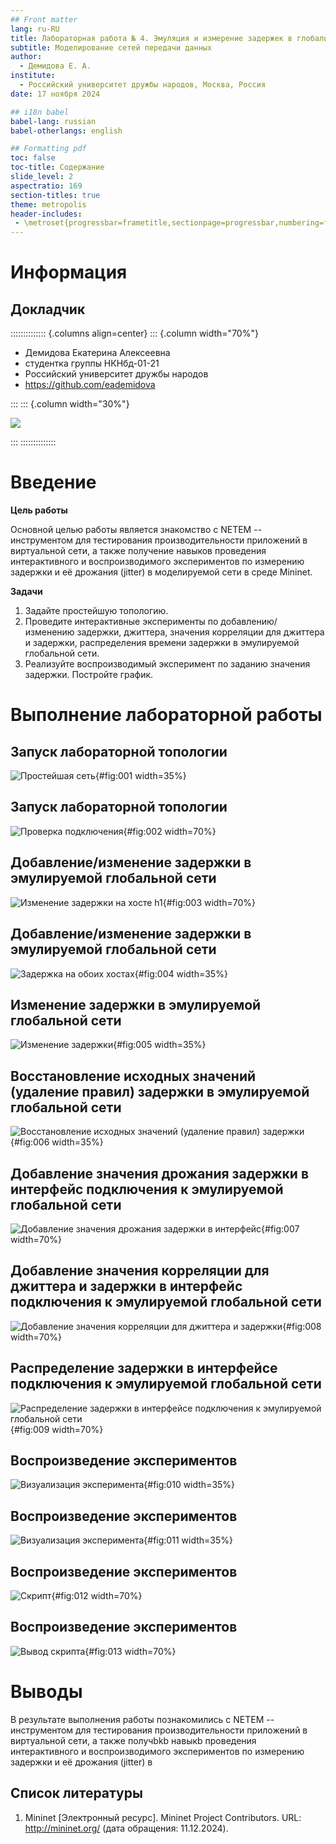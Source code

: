 ```yaml
---
## Front matter
lang: ru-RU
title: Лабораторная работа № 4. Эмуляция и измерение задержек в глобальных сетях
subtitle: Моделирование сетей передачи данных
author:
  - Демидова Е. А.
institute:
  - Российский университет дружбы народов, Москва, Россия
date: 17 ноября 2024

## i18n babel
babel-lang: russian
babel-otherlangs: english

## Formatting pdf
toc: false
toc-title: Содержание
slide_level: 2
aspectratio: 169
section-titles: true
theme: metropolis
header-includes:
 - \metroset{progressbar=frametitle,sectionpage=progressbar,numbering=fraction}
---
```



# Информация

## Докладчик

:::::::::::::: {.columns align=center}
::: {.column width="70%"}

  * Демидова Екатерина Алексеевна
  * студентка группы НКНбд-01-21
  * Российский университет дружбы народов
  * <https://github.com/eademidova>

:::
::: {.column width="30%"}

![](./image/ava.jpg)

:::
::::::::::::::

# Введение

**Цель работы**

Основной целью работы является знакомство с NETEM -- инструментом для тестирования производительности приложений в виртуальной сети, а также получение навыков проведения интерактивного и воспроизводимого экспериментов по измерению задержки и её дрожания (jitter) в моделируемой сети в среде Mininet.

**Задачи**

1. Задайте простейшую топологию.
2. Проведите интерактивные эксперименты по добавлению/изменению задержки, джиттера, значения корреляции для джиттера и задержки, распределения времени задержки в эмулируемой глобальной сети.
3. Реализуйте воспроизводимый эксперимент по заданию значения задержки. Постройте график.

# Выполнение лабораторной работы

## Запуск лабораторной топологии

![Простейшая сеть](image/1.png){#fig:001 width=35%}

## Запуск лабораторной топологии

![Проверка подключения](image/2.png){#fig:002 width=70%}

## Добавление/изменение задержки в эмулируемой глобальной сети

![Изменение задержки на хосте h1](image/3.png){#fig:003 width=70%}

## Добавление/изменение задержки в эмулируемой глобальной сети

![Задержка на обоих хостах](image/4.png){#fig:004 width=35%}

## Изменение задержки в эмулируемой глобальной сети

![Изменение задержки](image/5.png){#fig:005 width=35%}

## Восстановление исходных значений (удаление правил) задержки в эмулируемой глобальной сети

![Восстановление исходных значений (удаление правил) задержки](image/6.png){#fig:006 width=35%}

## Добавление значения дрожания задержки в интерфейс подключения к эмулируемой глобальной сети

![Добавление значения дрожания задержки в интерфейс](image/7.png){#fig:007 width=70%}

## Добавление значения корреляции для джиттера и задержки в интерфейс подключения к эмулируемой глобальной сети

![Добавление значения корреляции для джиттера и задержки](image/8.png){#fig:008 width=70%}

## Распределение задержки в интерфейсе подключения к эмулируемой глобальной сети

![Распределение задержки в интерфейсе подключения к эмулируемой глобальной сети](image/9.png){#fig:009 width=70%}

## Воспроизведение экспериментов

![Визуализация эксперимента](image/10.png){#fig:010 width=35%}

## Воспроизведение экспериментов

![Визуализация эксперимента](image/11.png){#fig:011 width=35%}

## Воспроизведение экспериментов

![Скрипт](image/12.png){#fig:012 width=70%}

## Воспроизведение экспериментов

![Вывод скрипта](image/13.png){#fig:013 width=70%}

# Выводы

В результате выполнения работы познакомились с NETEM -- инструментом для тестирования производительности приложений в виртуальной сети, а также получbkb навыкb проведения интерактивного и воспроизводимого экспериментов по измерению задержки и её дрожания (jitter) в 

## Список литературы

1. Mininet [Электронный ресурс]. Mininet Project Contributors. URL: http://mininet.org/ (дата обращения: 11.12.2024).
